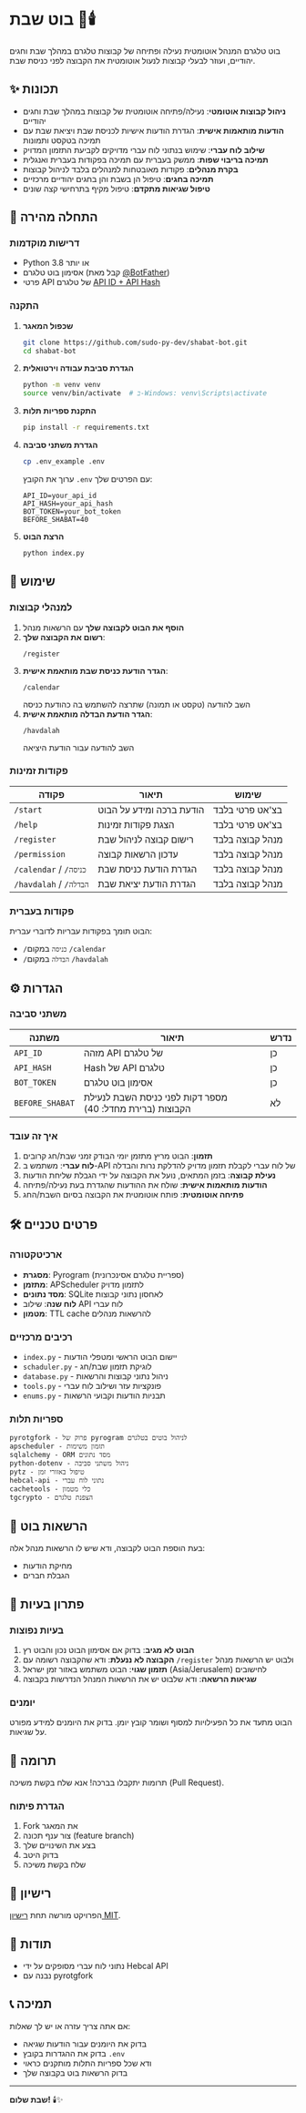 # בוט שבת 🤖🕯️

בוט טלגרם המנהל אוטומטית נעילה ופתיחה של קבוצות טלגרם במהלך שבת וחגים יהודיים, ועוזר לבעלי קבוצות לנעול אוטומטית את הקבוצה לפני כניסת שבת.

## ✨ תכונות

- **ניהול קבוצות אוטומטי**: נעילה/פתיחה אוטומטית של קבוצות במהלך שבת וחגים יהודיים
- **הודעות מותאמות אישית**: הגדרת הודעות אישיות לכניסת שבת ויציאת שבת עם תמיכה בטקסט ותמונות
- **שילוב לוח עברי**: שימוש בנתוני לוח עברי מדויקים לקביעת התזמון המדויק
- **תמיכה בריבוי שפות**: ממשק בעברית עם תמיכה בפקודות בעברית ואנגלית
- **בקרת מנהלים**: פקודות מאובטחות למנהלים בלבד לניהול קבוצות
- **תמיכה בחגים**: טיפול הן בשבת והן בחגים יהודיים מרכזיים
- **טיפול שגיאות מתקדם**: טיפול מקיף בתרחישי קצה שונים

## 🚀 התחלה מהירה

### דרישות מוקדמות

- Python 3.8 או יותר
- אסימון בוט טלגרם (קבל מאת [@BotFather](https://t.me/botfather))
- פרטי API של טלגרם [API ID + API Hash](https://my.telegram.org/auth)

### התקנה

1. **שכפול המאגר**
   ```bash
   git clone https://github.com/sudo-py-dev/shabat-bot.git
   cd shabat-bot
   ```

2. **הגדרת סביבת עבודה וירטואלית**
   ```bash
   python -m venv venv
   source venv/bin/activate  # ב-Windows: venv\Scripts\activate
   ```

3. **התקנת ספריות תלות**
   ```bash
   pip install -r requirements.txt
   ```

4. **הגדרת משתני סביבה**
   ```bash
   cp .env_example .env
   ```

   ערוך את הקובץ `.env` עם הפרטים שלך:
   ```
   API_ID=your_api_id
   API_HASH=your_api_hash
   BOT_TOKEN=your_bot_token
   BEFORE_SHABAT=40
   ```

5. **הרצת הבוט**
   ```bash
   python index.py
   ```
## 📖 שימוש

### למנהלי קבוצות

1. **הוסף את הבוט לקבוצה שלך** עם הרשאות מנהל
2. **רשום את הקבוצה שלך**:
   ```
   /register
   ```
3. **הגדר הודעת כניסת שבת מותאמת אישית**:
   ```
   /calendar
   ```
   השב להודעה (טקסט או תמונה) שתרצה להשתמש בה כהודעת כניסה
4. **הגדר הודעת הבדלה מותאמת אישית**:
   ```
   /havdalah
   ```
   השב להודעה עבור הודעת היציאה

### פקודות זמינות

| פקודה | תיאור | שימוש |
|---------|--------|--------|
| `/start` | הודעת ברכה ומידע על הבוט | בצ'אט פרטי בלבד |
| `/help` | הצגת פקודות זמינות | בצ'אט פרטי בלבד |
| `/register` | רישום קבוצה לניהול שבת | מנהל קבוצה בלבד |
| `/permission` | עדכון הרשאות קבוצה | מנהל קבוצה בלבד |
| `/calendar` / `/כניסה` | הגדרת הודעת כניסת שבת | מנהל קבוצה בלבד |
| `/havdalah` / `/הבדלה` | הגדרת הודעת יציאת שבת | מנהל קבוצה בלבד |

### פקודות בעברית
הבוט תומך בפקודות עבריות לדוברי עברית:
- `/כניסה` במקום `/calendar`
- `/הבדלה` במקום `/havdalah`

## ⚙️ הגדרות

### משתני סביבה

| משתנה | תיאור | נדרש |
|---------|--------|-------|
| `API_ID` | מזהה API של טלגרם | כן |
| `API_HASH` | Hash של API טלגרם | כן |
| `BOT_TOKEN` | אסימון בוט טלגרם | כן |
| `BEFORE_SHABAT` | מספר דקות לפני כניסת השבת לנעילת הקבוצות (ברירת מחדל: 40) | לא |

### איך זה עובד

1. **תזמון**: הבוט מריץ מתזמן יומי הבודק זמני שבת/חג קרובים
2. **לוח עברי**: משתמש ב-API של לוח עברי לקבלת תזמון מדויק להדלקת נרות והבדלה
3. **נעילת קבוצה**: בזמן המתאים, נועל את הקבוצה על ידי הגבלת שליחת הודעות
4. **הודעות מותאמות אישית**: שולח את ההודעות שהגדרת בעת נעילה/פתיחה
5. **פתיחה אוטומטית**: פותח אוטומטית את הקבוצה בסיום השבת/החג

## 🛠️ פרטים טכניים

### ארכיטקטורה

- **מסגרת**: Pyrogram (ספריית טלגרם אסינכרונית)
- **מתזמן**: APScheduler לתזמון מדויק
- **מסד נתונים**: SQLite לאחסון נתוני קבוצות
- **לוח שנה**: שילוב API לוח עברי
- **מטמון**: TTL cache להרשאות מנהלים

### רכיבים מרכזיים

- `index.py` - יישום הבוט הראשי ומטפלי הודעות
- `schaduler.py` - לוגיקת תזמון שבת/חג
- `database.py` - ניהול נתוני קבוצות והרשאות
- `tools.py` - פונקציות עזר ושילוב לוח עברי
- `enums.py` - תבניות הודעות וקבועי הרשאות

### ספריות תלות

```
pyrotgfork - פרוק של pyrogram לניהול בוטים בטלגרם
apscheduler - תזמון משימות
sqlalchemy - ORM מסד נתונים
python-dotenv - ניהול משתני סביבה
pytz - טיפול באזורי זמן
hebcal-api - נתוני לוח עברי
cachetools - כלי מטמון
tgcrypto - הצפנת טלגרם
```

## 📱 הרשאות בוט

בעת הוספת הבוט לקבוצה, ודא שיש לו הרשאות מנהל אלה:
- מחיקת הודעות
- הגבלת חברים

## 🐛 פתרון בעיות

### בעיות נפוצות

1. **הבוט לא מגיב**: בדוק אם אסימון הבוט נכון והבוט רץ
2. **הקבוצה לא ננעלת**: ודא שהקבוצה רשומה עם `/register` ולבוט יש הרשאות מנהל
3. **תזמון שגוי**: הבוט משתמש באזור זמן ישראל (Asia/Jerusalem) לחישובים
4. **שגיאות הרשאה**: ודא שלבוט יש את הרשאות המנהל הנדרשות בקבוצה

### יומנים

הבוט מתעד את כל הפעילויות למסוף ושומר קובץ יומן. בדוק את היומנים למידע מפורט על שגיאות.

## 🤝 תרומה

תרומות יתקבלו בברכה! אנא שלח בקשת משיכה (Pull Request).

### הגדרת פיתוח

1. Fork את המאגר
2. צור ענף תכונה (feature branch)
3. בצע את השינויים שלך
4. בדוק היטב
5. שלח בקשת משיכה

## 📄 רישיון

הפרויקט מורשה תחת [רישיון MIT](LICENSE).

## 🙏 תודות

- נתוני לוח עברי מסופקים על ידי Hebcal API
- נבנה עם pyrotgfork

## 📞 תמיכה

אם אתה צריך עזרה או יש לך שאלות:
- בדוק את היומנים עבור הודעות שגיאה
- בדוק את ההגדרות בקובץ `.env`
- ודא שכל ספריות התלות מותקנים כראוי
- בדוק הרשאות בוט בקבוצה שלך

---

**שבת שלום!** 🕯️✨

